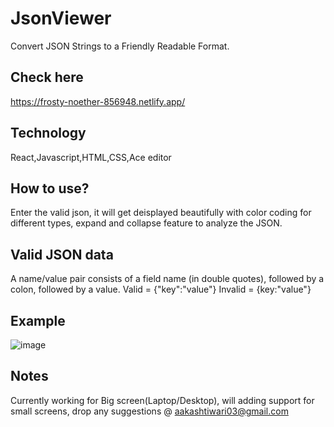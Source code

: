 # JsonViewer
Convert JSON Strings to a Friendly Readable Format.

## Check here
https://frosty-noether-856948.netlify.app/

## Technology 
React,Javascript,HTML,CSS,Ace editor

## How to use?
Enter the valid json, it will get deisplayed beautifully with color coding for different types, expand and collapse feature to analyze the JSON.

## Valid JSON data
A name/value pair consists of a field name (in double quotes), followed by a colon, followed by a value. Valid = {"key":"value"} Invalid = {key:"value"} 

## Example
![image](https://user-images.githubusercontent.com/21130906/122514280-54ceaf00-d029-11eb-8833-230135dda0b7.png)

## Notes 
Currently working for Big screen(Laptop/Desktop), will adding support for small screens, drop any suggestions @ aakashtiwari03@gmail.com




